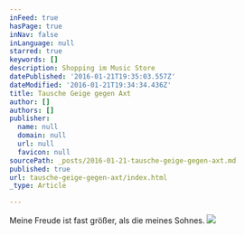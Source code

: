 ```yaml
---
inFeed: true
hasPage: true
inNav: false
inLanguage: null
starred: true
keywords: []
description: Shopping im Music Store
datePublished: '2016-01-21T19:35:03.557Z'
dateModified: '2016-01-21T19:34:34.436Z'
title: Tausche Geige gegen Axt
author: []
authors: []
publisher:
  name: null
  domain: null
  url: null
  favicon: null
sourcePath: _posts/2016-01-21-tausche-geige-gegen-axt.md
published: true
url: tausche-geige-gegen-axt/index.html
_type: Article

---
```

Meine Freude ist fast größer, als die meines Sohnes. ![](https://the-grid-user-content.s3-us-west-2.amazonaws.com/54f52c73-e764-4876-8ba4-b417411d0411.JPG)